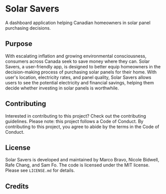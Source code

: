 # Solar Savers 

A dashboard application helping Canadian homeowners in solar panel purchasing decisions.

## Purpose  

With escalating inflation and growing environmental consciousness, consumers across Canada seek to save money where they can. Solar Savers, a user-friendly app, is designed to better equip homeowners in the decision-making process of purchasing solar panels for their home. With user's location, electricity rates, and panel quality, Solar Savers allows users to see the potential electricity and financial savings, helping them decide whether investing in solar panels is worthwhile.

## Contributing

Interested in contributing to this project? Check out the contributing guidelines. Please note: this project follows a Code of Conduct. By contributing to this project, you agree to abide by the terms in the Code of Conduct.

## License

Solar Savers is developed and maintained by Marco Bravo, Nicole Bidwell, Rafe Chang, and Sam Fo. The code is licensed under the MIT license. Please see `LICENSE.md` for details.  

## Credits 

